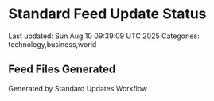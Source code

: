 # Standard Feed Update Status
Last updated: Sun Aug 10 09:39:09 UTC 2025
Categories: technology,business,world

## Feed Files Generated

Generated by Standard Updates Workflow
